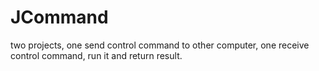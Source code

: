 JCommand
========

two projects, one send control command to other computer, one receive control command, run it and return result.
